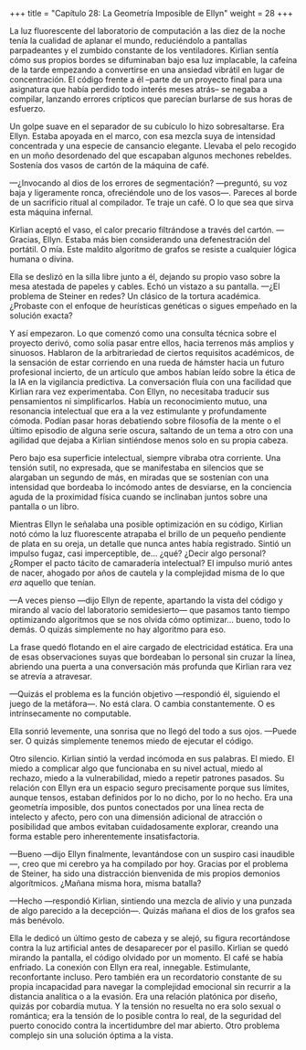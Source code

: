 +++
title = "Capítulo 28: La Geometría Imposible de Ellyn"
weight = 28
+++

La luz fluorescente del laboratorio de computación a las diez de la noche tenía
la cualidad de aplanar el mundo, reduciéndolo a pantallas parpadeantes y el
zumbido constante de los ventiladores. Kirlian sentía cómo sus propios bordes se
difuminaban bajo esa luz implacable, la cafeína de la tarde empezando a
convertirse en una ansiedad vibrátil en lugar de concentración. El código frente
a él –parte de un proyecto final para una asignatura que había perdido todo
interés meses atrás– se negaba a compilar, lanzando errores crípticos que
parecían burlarse de sus horas de esfuerzo.

Un golpe suave en el separador de su cubículo lo hizo sobresaltarse. Era Ellyn.
Estaba apoyada en el marco, con esa mezcla suya de intensidad concentrada y una
especie de cansancio elegante. Llevaba el pelo recogido en un moño desordenado
del que escapaban algunos mechones rebeldes. Sostenía dos vasos de cartón de la
máquina de café.

—¿Invocando al dios de los errores de segmentación? —preguntó, su voz baja y
ligeramente ronca, ofreciéndole uno de los vasos—. Pareces al borde de un
sacrificio ritual al compilador. Te traje un café. O lo que sea que sirva esta
máquina infernal.

Kirlian aceptó el vaso, el calor precario filtrándose a través del cartón.
—Gracias, Ellyn. Estaba más bien considerando una defenestración del portátil.
O mía. Este maldito algoritmo de grafos se resiste a cualquier lógica humana o
divina.

Ella se deslizó en la silla libre junto a él, dejando su propio vaso sobre la
mesa atestada de papeles y cables. Echó un vistazo a su pantalla. —¿El problema
de Steiner en redes? Un clásico de la tortura académica. ¿Probaste con el
enfoque de heurísticas genéticas o sigues empeñado en la solución exacta?

Y así empezaron. Lo que comenzó como una consulta técnica sobre el proyecto
derivó, como solía pasar entre ellos, hacia terrenos más amplios y sinuosos.
Hablaron de la arbitrariedad de ciertos requisitos académicos, de la sensación
de estar corriendo en una rueda de hámster hacia un futuro profesional incierto,
de un artículo que ambos habían leído sobre la ética de la IA en la vigilancia
predictiva. La conversación fluía con una facilidad que Kirlian rara vez
experimentaba. Con Ellyn, no necesitaba traducir sus pensamientos ni
simplificarlos. Había un reconocimiento mutuo, una resonancia intelectual que
era a la vez estimulante y profundamente cómoda. Podían pasar horas debatiendo
sobre filosofía de la mente o el último episodio de alguna serie oscura,
saltando de un tema a otro con una agilidad que dejaba a Kirlian sintiéndose
menos solo en su propia cabeza.

Pero bajo esa superficie intelectual, siempre vibraba otra corriente. Una
tensión sutil, no expresada, que se manifestaba en silencios que se alargaban un
segundo de más, en miradas que se sostenían con una intensidad
que bordeaba lo incómodo antes de desviarse, en la conciencia aguda de la
proximidad física cuando se inclinaban juntos sobre una pantalla o un libro.

Mientras Ellyn le señalaba una posible optimización en su código, Kirlian notó
cómo la luz fluorescente atrapaba el brillo de un pequeño pendiente de plata en
su oreja, un detalle que nunca antes había registrado. Sintió un impulso fugaz,
casi imperceptible, de... ¿qué? ¿Decir algo personal? ¿Romper el pacto tácito de
camaradería intelectual? El impulso murió antes de nacer, ahogado por años de
cautela y la complejidad misma de lo que *era* aquello que tenían.

—A veces pienso —dijo Ellyn de repente, apartando la vista del código y mirando
al vacío del laboratorio semidesierto— que pasamos tanto tiempo optimizando
algoritmos que se nos olvida cómo optimizar... bueno, todo lo demás. O quizás
simplemente no hay algoritmo para eso.

La frase quedó flotando en el aire cargado de electricidad estática. Era una de
esas observaciones suyas que bordeaban lo personal sin cruzar la línea, abriendo
una puerta a una conversación más profunda que Kirlian rara vez se atrevía a
atravesar.

—Quizás el problema es la función objetivo —respondió él, siguiendo el juego de
la metáfora—. No está clara. O cambia constantemente. O es intrínsecamente no
computable.

Ella sonrió levemente, una sonrisa que no llegó del todo a sus ojos. —Puede ser.
O quizás simplemente tenemos miedo de ejecutar el código.

Otro silencio. Kirlian sintió la verdad incómoda en sus palabras. El miedo. El
miedo a complicar algo que funcionaba en su nivel actual, miedo al rechazo,
miedo a la vulnerabilidad, miedo a repetir patrones pasados. Su relación con
Ellyn era un espacio seguro precisamente porque sus límites, aunque tensos,
estaban definidos por lo no dicho, por lo no hecho. Era una geometría imposible,
dos puntos conectados por una línea recta de intelecto y afecto, pero con una
dimensión adicional de atracción o posibilidad que ambos evitaban cuidadosamente
explorar, creando una forma estable pero inherentemente insatisfactoria.

—Bueno —dijo Ellyn finalmente, levantándose con un suspiro casi inaudible—,
creo que mi cerebro ya ha compilado por hoy. Gracias por el problema de Steiner,
ha sido una distracción bienvenida de mis propios demonios algorítmicos. ¿Mañana
misma hora, misma batalla?

—Hecho —respondió Kirlian, sintiendo una mezcla de alivio y una punzada de algo
parecido a la decepción—. Quizás mañana el dios de los grafos sea más benévolo.

Ella le dedicó un último gesto de cabeza y se alejó, su figura recortándose
contra la luz artificial antes de desaparecer por el pasillo. Kirlian se quedó
mirando la pantalla, el código olvidado por un momento. El café se había
enfriado. La conexión con Ellyn era real, innegable. Estimulante, reconfortante
incluso. Pero también era un recordatorio constante de su propia incapacidad
para navegar la complejidad emocional sin recurrir a la distancia analítica o a
la evasión. Era una relación platónica por diseño, quizás por cobardía mutua. Y
la tensión no resuelta no era solo sexual o romántica; era la tensión de lo
posible contra lo real, de la seguridad del puerto conocido contra la
incertidumbre del mar abierto. Otro problema complejo sin una solución óptima a
la vista.